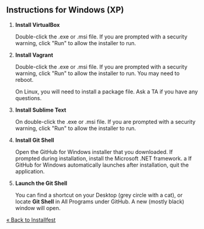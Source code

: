 ## Instructions for Windows (XP)

 1. **Install VirtualBox**

    Double-click the .exe or .msi file. If you are prompted with a
    security warning, click "Run" to allow the installer to run.

 2. **Install Vagrant**

    Double-click the .exe or .msi file. If you are prompted with a
    security warning, click "Run" to allow the installer to run. You may
    need to reboot.

    On Linux, you will need to install a package file. Ask a TA if you
    have any questions.

 3. **Install Sublime Text**

    On double-click the .exe or .msi file. If you are prompted with a
    security warning, click "Run" to allow the installer to run.

 4. **Install Git Shell**

    Open the GitHub for Windows installer that you downloaded. If
    prompted during installation, install the Microsoft .NET framework.
    a If GitHub for Windows automatically launches after installation,
    quit the application.

 5. **Launch the Git Shell**

    You can find a shortcut on your Desktop (grey
    circle with a cat), or locate **Git Shell** in All Programs under
    GitHub. A new (mostly black) window will open.

[« Back to Installfest](/installfest)
